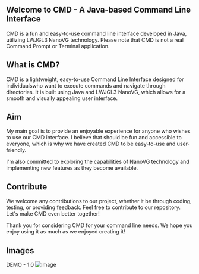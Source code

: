 ## Welcome to CMD - A Java-based Command Line Interface
CMD is a fun and easy-to-use command line interface developed in Java, utilizing LWJGL3 NanoVG technology.
Please note that CMD is not a real Command Prompt or Terminal application.

## What is CMD?
CMD is a lightweight, easy-to-use Command Line Interface designed for individualswho want to execute commands and navigate through directories. 
It is built using Java and LWJGL3 NanoVG, which allows for a smooth and visually appealing user interface.

## Aim
My main goal is to provide an enjoyable experience for anyone who wishes to use our CMD interface. 
I believe that should be fun and accessible to everyone, which is why we have created CMD to be easy-to-use and user-friendly.

I'm also committed to exploring the capabilities of NanoVG technology and implementing new features as they become available.

## Contribute
We welcome any contributions to our project, whether it be through coding, testing, or providing feedback.
Feel free to contribute to our repository. Let's make CMD even better together!

Thank you for considering CMD for your command line needs. We hope you enjoy using it as much as we enjoyed creating it!

## Images

DEMO - 1.0
![image](https://user-images.githubusercontent.com/94248011/227774612-cc5a75a7-00c8-41cc-8ee3-c708c197b1f9.png)
